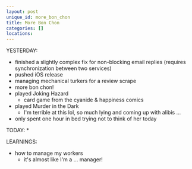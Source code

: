 ```yaml
---
layout: post
unique_id: more_bon_chon
title: More Bon Chon
categories: []
locations: 
---
```


YESTERDAY:
* finished a slightly complex fix for non-blocking email replies (requires synchronization between two services)
* pushed iOS release
* managing mechanical turkers for a review scrape
* more bon chon!
* played Joking Hazard
  * card game from the cyanide & happiness comics
* played Murder in the Dark
  * I'm terrible at this lol, so much lying and coming up with alibis ...
* only spent one hour in bed trying not to think of her today

TODAY:
* 

LEARNINGS:
* how to manage my workers
  * it's almost like I'm a ... manager!
